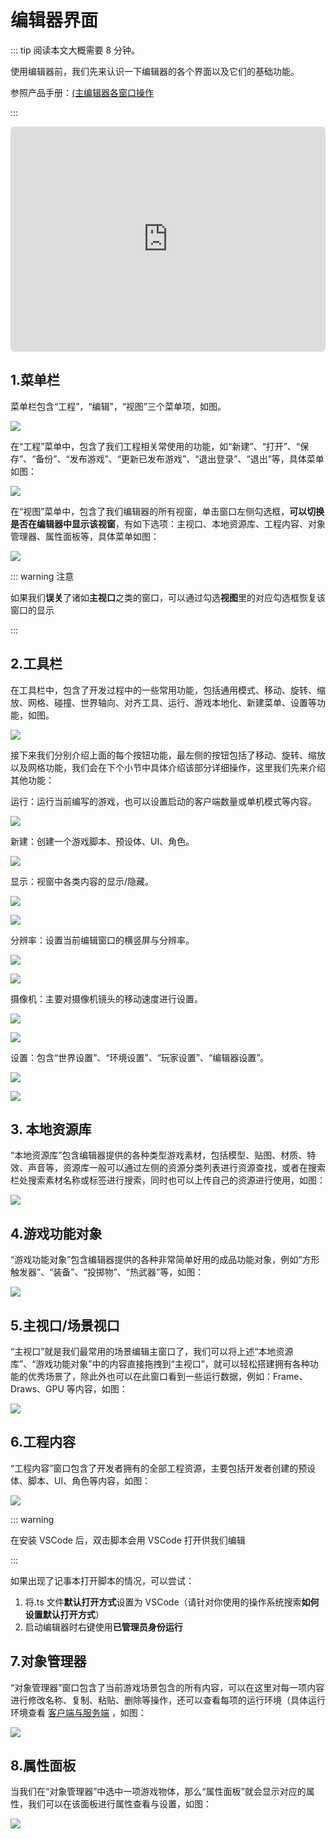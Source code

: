 # 编辑器界面

::: tip 阅读本文大概需要 8 分钟。

使用编辑器前，我们先来认识一下编辑器的各个界面以及它们的基础功能。

参照产品手册：[(主编辑器各窗口操作](https://docs.ark.online/Editor/EditorWindowsOperation.html)

:::

<iframe sandbox="allow-scripts allow-downloads allow-same-origin allow-popups allow-presentation allow-forms" frameborder="0" draggable="false" allowfullscreen="" allow="encrypted-media;" referrerpolicy="" aha-samesite="" class="iframe-loaded" src=" https://player.bilibili.com/player.html?bvid=BV14P4y1z7wk&vd_source=c94089b4804c1edb7b67c4629d433f6b" style="border-radius: 7px; width: 100%; height: 360px;"></iframe>

## 1.菜单栏

菜单栏包含“工程”，“编辑”，“视图”三个菜单项，如图。

![](https://wstatic-a1.233leyuan.com/productdocs/static/boxcnS49NmmWMfFSMGod4Q077id.png)

在“工程”菜单中，包含了我们工程相关常使用的功能，如“新建”、“打开”、“保存”、“备份”、“发布游戏”、“更新已发布游戏”、“退出登录”、“退出”等，具体菜单如图：

![](https://wstatic-a1.233leyuan.com/productdocs/static/boxcntoe5CLYP98Los9v1AOBmJ3.png)

在“视图”菜单中，包含了我们编辑器的所有视窗，单击窗口左侧勾选框，<strong>可以切换是否在编辑器中显示该视窗</strong>，有如下选项：主视口、本地资源库、工程内容、对象管理器、属性面板等，具体菜单如图：

![](https://wstatic-a1.233leyuan.com/productdocs/static/boxcn3Jwd5c7ZYGad6DUKegTKgg.png)

::: warning 注意

如果我们<strong>误关</strong>了诸如<strong>主视口</strong>之类的窗口，可以通过勾选<strong>视图</strong>里的对应勾选框恢复该窗口的显示

:::

## 2.工具栏

在工具栏中，包含了开发过程中的一些常用功能，包括通用模式、移动、旋转、缩放、网格、碰撞、世界轴向、对齐工具、运行、游戏本地化、新建菜单、设置等功能，如图。

![](https://wstatic-a1.233leyuan.com/productdocs/static/boxcnpFLfEu7r94jeJOcRNhkqKb.png)

接下来我们分别介绍上面的每个按钮功能，最左侧的按钮包括了移动、旋转、缩放以及网格功能，我们会在下个小节中具体介绍该部分详细操作，这里我们先来介绍其他功能：

运行：运行当前编写的游戏，也可以设置启动的客户端数量或单机模式等内容。

![](https://wstatic-a1.233leyuan.com/productdocs/static/boxcnQb55GXWjbCA0lGOE9mnTvg.png)

新建：创建一个游戏脚本、预设体、UI、角色。

![](https://wstatic-a1.233leyuan.com/productdocs/static/boxcnvoTjP2A0tIwMYTWIDAFjXg.png)

显示：视窗中各类内容的显示/隐藏。

![](https://wstatic-a1.233leyuan.com/productdocs/static/boxcnXQ1O3iiIWL8bJssRcU23Md.png)

![](https://wstatic-a1.233leyuan.com/productdocs/static/boxcnCQGWl3FDQApvgGcgYT9jkb.png)

分辨率：设置当前编辑窗口的横竖屏与分辨率。

![](https://wstatic-a1.233leyuan.com/productdocs/static/boxcnkjEE5RXc2qTJpkDyJC2bTc.png)

![](https://wstatic-a1.233leyuan.com/productdocs/static/boxcnF10uNlnQFGgdPA3DhRndjd.png)

摄像机：主要对摄像机镜头的移动速度进行设置。

![](https://wstatic-a1.233leyuan.com/productdocs/static/boxcnK1qnjFAe7QWUFqApoezpfd.png)

![](https://wstatic-a1.233leyuan.com/productdocs/static/boxcnzQY6ZyYjLmpIAu5ly8hUdf.png)

设置：包含“世界设置”、“环境设置”、“玩家设置”、“编辑器设置”。

![](https://wstatic-a1.233leyuan.com/productdocs/static/boxcnNMAYoZTGgZ0WDEJOk9vJ0g.png)

![](https://wstatic-a1.233leyuan.com/productdocs/static/boxcn4ybHQQL9OzhesAjyDmrQ0c.png)

## 3. 本地资源库

“本地资源库”包含编辑器提供的各种类型游戏素材，包括模型、贴图、材质、特效、声音等，资源库一般可以通过左侧的资源分类列表进行资源查找，或者在搜索栏处搜索素材名称或标签进行搜索，同时也可以上传自己的资源进行使用，如图：

![](https://wstatic-a1.233leyuan.com/productdocs/static/boxcnjKRI2PdqvBJZkevI5OC9Mb.png)

## 4.游戏功能对象

“游戏功能对象”包含编辑器提供的各种非常简单好用的成品功能对象，例如“方形触发器”、“装备”、“投掷物”、“热武器”等，如图：

![](https://wstatic-a1.233leyuan.com/productdocs/static/boxcnB7OXBfctBUGLDmBEhPoLRg.png)

## 5.主视口/场景视口

“主视口”就是我们最常用的场景编辑主窗口了，我们可以将上述“本地资源库”、“游戏功能对象”中的内容直接拖拽到“主视口”，就可以轻松搭建拥有各种功能的优秀场景了，除此外也可以在此窗口看到一些运行数据，例如：Frame、Draws、GPU 等内容，如图：

![](https://wstatic-a1.233leyuan.com/productdocs/static/boxcnhQAZNSG2Xn1Lavlm8NNMyb.png)

## 6.工程内容

“工程内容”窗口包含了开发者拥有的全部工程资源，主要包括开发者创建的预设体、脚本、UI、角色等内容，如图：

![](https://wstatic-a1.233leyuan.com/productdocs/static/boxcn0LfB7felF3GpcW0aRjCUFd.png)

::: warning 

在安装 VSCode 后，双击脚本会用 VSCode 打开供我们编辑

:::

如果出现了记事本打开脚本的情况，可以尝试：

1. 将.ts 文件<strong>默认打开方式</strong>设置为 VSCode（请针对你使用的操作系统搜索<strong>如何设置默认打开方式</strong>）
2. 启动编辑器时右键使用<strong>已管理员身份运行</strong>

## 7.对象管理器

“对象管理器”窗口包含了当前游戏场景包含的所有内容，可以在这里对每一项内容进行修改名称、复制、粘贴、删除等操作，还可以查看每项的运行环境（具体运行环境查看 [客户端与服务端](https://learning.ark.online/md/2.2.html) ，如图：

![](https://wstatic-a1.233leyuan.com/productdocs/static/boxcn7mSwNe9nYBNRfpxoyPja64.png)

## 8.属性面板

当我们在“对象管理器”中选中一项游戏物体，那么“属性面板”就会显示对应的属性，我们可以在该面板进行属性查看与设置，如图：

![](https://wstatic-a1.233leyuan.com/productdocs/static/boxcn8vmvBIGKu4swx96t5dYOkc.png)
